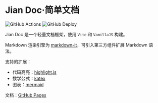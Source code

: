 # Jian Doc·简单文档

![GitHub Actions](https://img.shields.io/github/actions/workflow/status/ifyun/jian-doc/vite.yml?logo=github)
![GitHub Deploy](https://img.shields.io/github/deployments/ifyun/jian-doc/github-pages?logo=github&label=deploy)

Jian Doc 是一个轻量文档框架，使用 `Vite` 和 `VanillaJS` 构建。

Markdown 渲染引擎为 [markdown-it](https://github.com/markdown-it/)，可引入第三方组件扩展 Markdown 语法。

支持的扩展：

- 代码高亮：[highlight.js](https://highlightjs.org/)
- 数学公式：[katex](https://katex.org/)
- 图表：[mermaid](https://mermaid.js.org/)

文档：[GitHub Pages](https://ifyun.github.io/jian-doc/)

